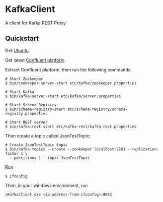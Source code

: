 # KafkaClient
A client for Kafka REST Proxy

Quickstart
----------

Get [Ubuntu](http://www.ubuntu.com/download/desktop)

Get latest [Confluent platform](http://www.confluent.io/developer#download) 

Extract Confluent platform, then run the following commands:

    # Start Zookeeper
    $ bin/zookeeper-server-start etc/kafka/zookeeper.properties

    # Start Kafka
    $ bin/kafka-server-start etc/kafka/server.properties

    # Start Schema Registry
    $ bin/schema-registry-start etc/schema-registry/schema-registry.properties

    # Start REST server
    $ bin/kafka-rest-start etc/kafka-rest/kafka-rest.properties

Then create a topic called JsonTestTopic:

    # Create JsonTestTopic topic
    $ bin/kafka-topics --create --zookeeper localhost:2181 --replication-factor 1 \
      --partitions 1 --topic JsonTestTopic

Run 

	$ ifconfig

Then, in your windows environment, run

	>KafkaClient.exe <ip-address-from-ifconfig>:8082

